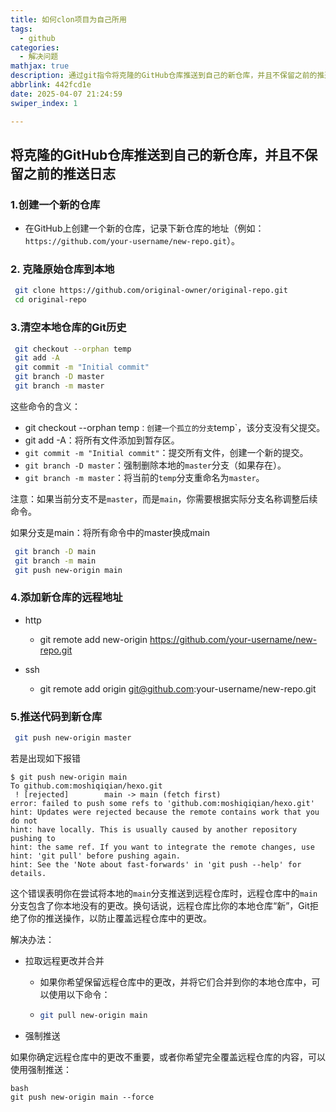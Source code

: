 ```yaml
---
title: 如何clon项目为自己所用
tags:
  - github
categories:
  - 解决问题
mathjax: true
description: 通过git指令将克隆的GitHub仓库推送到自己的新仓库，并且不保留之前的推送日志
abbrlink: 442fcd1e
date: 2025-04-07 21:24:59
swiper_index: 1

---
```

## 将克隆的GitHub仓库推送到自己的新仓库，并且不保留之前的推送日志

### 1.创建一个新的仓库

- 在GitHub上创建一个新的仓库，记录下新仓库的地址（例如：`https://github.com/your-username/new-repo.git`）。

### 2. 克隆原始仓库到本地

 ```bash
  git clone https://github.com/original-owner/original-repo.git
  cd original-repo
  ```

### 3.清空本地仓库的Git历史

 ```bash
  git checkout --orphan temp
  git add -A
  git commit -m "Initial commit"
  git branch -D master
  git branch -m master
  ```

这些命令的含义：

- git checkout --orphan temp`：创建一个孤立的分支`temp`，该分支没有父提交。
- git add -A：将所有文件添加到暂存区。
- `git commit -m "Initial commit"`：提交所有文件，创建一个新的提交。
- `git branch -D master`：强制删除本地的`master`分支（如果存在）。
- `git branch -m master`：将当前的`temp`分支重命名为`master`。

注意：如果当前分支不是`master`，而是`main`，你需要根据实际分支名称调整后续命令。

如果分支是main：将所有命令中的master换成main

 ```bash
  git branch -D main
  git branch -m main
  git push new-origin main
  ```

### 4.添加新仓库的远程地址

- http
  - git remote add new-origin https://github.com/your-username/new-repo.git

- ssh
  - git remote add origin git@github.com:your-username/new-repo.git

### 5.推送代码到新仓库

 ```bash
  git push new-origin master
  ```

若是出现如下报错

```
$ git push new-origin main
To github.com:moshiqiqian/hexo.git
 ! [rejected]        main -> main (fetch first)
error: failed to push some refs to 'github.com:moshiqiqian/hexo.git'
hint: Updates were rejected because the remote contains work that you do not
hint: have locally. This is usually caused by another repository pushing to
hint: the same ref. If you want to integrate the remote changes, use
hint: 'git pull' before pushing again.
hint: See the 'Note about fast-forwards' in 'git push --help' for details.
```



这个错误表明你在尝试将本地的`main`分支推送到远程仓库时，远程仓库中的`main`分支包含了你本地没有的更改。换句话说，远程仓库比你的本地仓库“新”，Git拒绝了你的推送操作，以防止覆盖远程仓库中的更改。

解决办法：

- 拉取远程更改并合并

  - 如果你希望保留远程仓库中的更改，并将它们合并到你的本地仓库中，可以使用以下命令：

  - ```bash
    git pull new-origin main
    ```

- 强制推送

如果你确定远程仓库中的更改不重要，或者你希望完全覆盖远程仓库的内容，可以使用强制推送：
```
bash
git push new-origin main --force
```